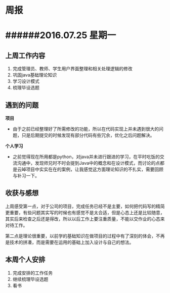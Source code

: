 # 周报
######2016.07.25 星期一
====
## 上周工作内容
1. 完成管理员、教师、学生用户界面整理和相关处理逻辑的修改
2. 巩固java基础理论知识
3. 学习设计模式
4. 梳理毕设选题


## 遇到的问题
**项目**

- 由于之前已经整理好了所需修改的功能，所以在代码实现上并未遇到很大的问题，只是后期提交的时候发现有部分代码有些冗余，优化之后问题解决。

**个人学习**

- 之前觉得现在所用都是python，对java并未进行跟进的学习，在平时吃饭的交流沟通中，发现师兄时不时会提到Java中的概念和在设计模式，而讨论的点都是云晫项目中实实在在的案例，让我感觉这方面理论知识的不扎实，需要回顾与补习一下。

## 收获与感想

上周感受第一点，对于公司的项目，完成任务已经不是主要，如何把代码写的精简更重要，有些问题其实写的时候也有感觉不是太合适，但是心态上还是比较随意，其实后来检查之后还是得改，所以以后工作上要注重质量，不能以交作业的心态来对待工作。

第二点是理论很重要，以前学的基础知识在做项目的过程中有了深刻的体会，不再是技术的拼凑，而是需要在运用的基础上加入设计与自己的想法。

## 本周个人安排

1. 完成安排的工作任务
2. 继续梳理毕设选题
3. 看书

